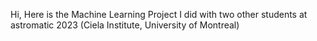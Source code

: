 Hi, Here is the Machine Learning Project I did with two other students at astromatic 2023 (Ciela Institute, University of Montreal)

